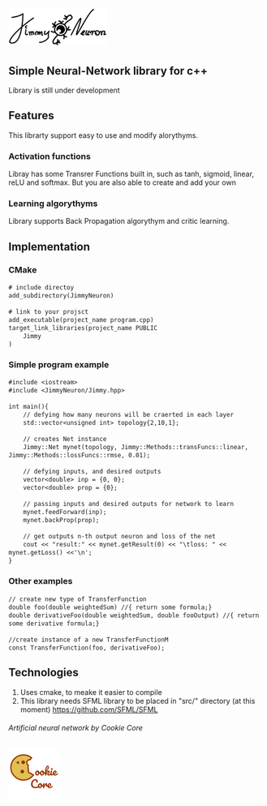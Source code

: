 # ![alt text](res/jimmy_logo_75p.png "JimmyNeuron logo") 

## Simple Neural-Network library for c++
Library is still under development

## Features
This librarty support easy to use and modify alorythyms.

### Activation functions
Libray has some Transrer Functions built in, such as tanh, sigmoid, linear, reLU and softmax.
But you are also able to create and add your own

### Learning algorythyms
Library supports Back Propagation algorythym and critic learning.

## Implementation
### CMake
    # include directoy
    add_subdirectory(JimmyNeuron)

    # link to your projsct
    add_executable(project_name program.cpp)
    target_link_libraries(project_name PUBLIC
        Jimmy
    )
### Simple program example
    #include <iostream>
    #include <JimmyNeuron/Jimmy.hpp>

    int main(){
        // defying how many neurons will be craerted in each layer
        std::vector<unsigned int> topology{2,10,1}; 

        // creates Net instance
        Jimmy::Net mynet(topology, Jimmy::Methods::transFuncs::linear, Jimmy::Methods::lossFuncs::rmse, 0.01);

        // defying inputs, and desired outputs
        vector<double> inp = {0, 0};
        vector<double> prop = {0};

        // passing inputs and desired outputs for network to learn 
        mynet.feedForward(inp);
        mynet.backProp(prop);

        // get outputs n-th output neuron and loss of the net
        cout << "result:" << mynet.getResult(0) << "\tloss: " << mynet.getLoss() <<'\n';
    }


### Other examples
    // create new type of TransferFunction
    double foo(double weightedSum) //{ return some formula;}
    double derivativeFoo(double weightedSum, double fooOutput) //{ return some derivative formula;}

    //create instance of a new TransferFunctionM
    const TransferFunction(foo, derivativeFoo);


## Technologies

1. Uses cmake, to meake it easier to compile
2. This library needs SFML library to be placed in "src/" directory (at this moment) https://github.com/SFML/SFML


###### Artificial neural network by Cookie Core 
![alt text](res/CookieCoreLogo_100x100.png "Cookie Core logo")
